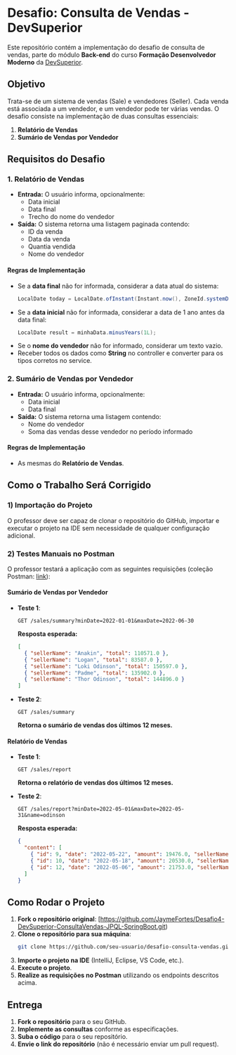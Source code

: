 # Desafio: Consulta de Vendas - DevSuperior

Este repositório contém a implementação do desafio de consulta de vendas, parte do módulo **Back-end** do curso **Formação Desenvolvedor Moderno** da [DevSuperior](https://devsuperior.com.br).

## Objetivo
Trata-se de um sistema de vendas (Sale) e vendedores (Seller). Cada venda está associada a um vendedor, e um vendedor pode ter várias vendas. O desafio consiste na implementação de duas consultas essenciais:

1. **Relatório de Vendas**
2. **Sumário de Vendas por Vendedor**

## Requisitos do Desafio

### 1. Relatório de Vendas

- **Entrada:** O usuário informa, opcionalmente:
  - Data inicial
  - Data final
  - Trecho do nome do vendedor
- **Saída:** O sistema retorna uma listagem paginada contendo:
  - ID da venda
  - Data da venda
  - Quantia vendida
  - Nome do vendedor

#### Regras de Implementação

- Se a **data final** não for informada, considerar a data atual do sistema:
  ```java
  LocalDate today = LocalDate.ofInstant(Instant.now(), ZoneId.systemDefault());
  ```
- Se a **data inicial** não for informada, considerar a data de 1 ano antes da data final:
  ```java
  LocalDate result = minhaData.minusYears(1L);
  ```
- Se o **nome do vendedor** não for informado, considerar um texto vazio.
- Receber todos os dados como **String** no controller e converter para os tipos corretos no service.

### 2. Sumário de Vendas por Vendedor

- **Entrada:** O usuário informa, opcionalmente:
  - Data inicial
  - Data final
- **Saída:** O sistema retorna uma listagem contendo:
  - Nome do vendedor
  - Soma das vendas desse vendedor no período informado

#### Regras de Implementação

- As mesmas do **Relatório de Vendas**.

## Como o Trabalho Será Corrigido

### 1) Importação do Projeto

O professor deve ser capaz de clonar o repositório do GitHub, importar e executar o projeto na IDE sem necessidade de qualquer configuração adicional.

### 2) Testes Manuais no Postman

O professor testará a aplicação com as seguintes requisições (coleção Postman: [link](https://www.getpostman.com/collections/dea7904f994cb87c3d12)):

#### **Sumário de Vendas por Vendedor**

- **Teste 1**:
  ```http
  GET /sales/summary?minDate=2022-01-01&maxDate=2022-06-30
  ```
  **Resposta esperada:**
  ```json
  [
    { "sellerName": "Anakin", "total": 110571.0 },
    { "sellerName": "Logan", "total": 83587.0 },
    { "sellerName": "Loki Odinson", "total": 150597.0 },
    { "sellerName": "Padme", "total": 135902.0 },
    { "sellerName": "Thor Odinson", "total": 144896.0 }
  ]
  ```

- **Teste 2**:
  ```http
  GET /sales/summary
  ```
  **Retorna o sumário de vendas dos últimos 12 meses.**

#### **Relatório de Vendas**

- **Teste 1**:
  ```http
  GET /sales/report
  ```
  **Retorna o relatório de vendas dos últimos 12 meses.**

- **Teste 2**:
  ```http
  GET /sales/report?minDate=2022-05-01&maxDate=2022-05-31&name=odinson
  ```
  **Resposta esperada:**
  ```json
  {
    "content": [
      { "id": 9, "date": "2022-05-22", "amount": 19476.0, "sellerName": "Loki Odinson" },
      { "id": 10, "date": "2022-05-18", "amount": 20530.0, "sellerName": "Thor Odinson" },
      { "id": 12, "date": "2022-05-06", "amount": 21753.0, "sellerName": "Loki Odinson" }
    ]
  }
  ```

## Como Rodar o Projeto

1. **Fork o repositório original**: [https://github.com/JaymeFortes/Desafio4-DevSuperior-ConsultaVendas-JPQL-SpringBoot.git)
2. **Clone o repositório para sua máquina**:
   ```sh
   git clone https://github.com/seu-usuario/desafio-consulta-vendas.git
   ```
3. **Importe o projeto na IDE** (IntelliJ, Eclipse, VS Code, etc.).
4. **Execute o projeto**.
5. **Realize as requisições no Postman** utilizando os endpoints descritos acima.

## Entrega

1. **Fork o repositório** para o seu GitHub.
2. **Implemente as consultas** conforme as especificações.
3. **Suba o código** para o seu repositório.
4. **Envie o link do repositório** (não é necessário enviar um pull request).






